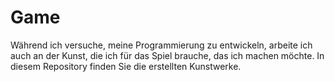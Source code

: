 # Game
Während ich versuche, meine Programmierung zu entwickeln, arbeite ich auch an der Kunst, die ich für das Spiel brauche, das ich machen möchte. In diesem Repository finden Sie die erstellten Kunstwerke.
